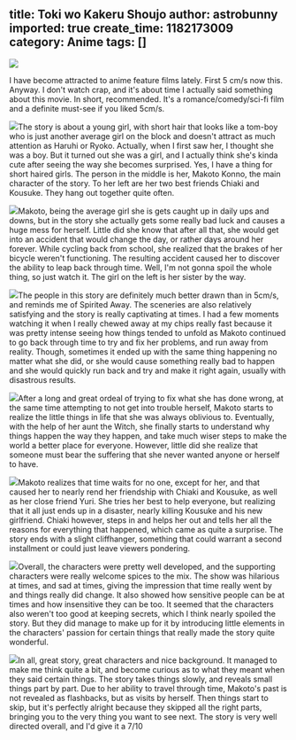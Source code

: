 title: Toki wo Kakeru Shoujo
author: astrobunny
imported: true
create_time: 1182173009
category: Anime
tags: []
---
 [![](wp-images/old/albums/random/tokikake.JPG)](/images/wp-images/old/albums/random/tokikake.JPG)  
  
I have become attracted to anime feature films lately. First 5 cm/s now this. Anyway. I don't watch crap, and it's about time I actually said something about this movie. In short, recommended. It's a romance/comedy/sci-fi film and a definite must-see if you liked 5cm/s.  
  
<!--more-->  
  
 ![](wp-images/old/albums/random/tokikake2.JPG)The story is about a young girl, with short hair that looks like a tom-boy who is just another average girl on the block and doesn't attract as much attention as Haruhi or Ryoko. Actually, when I first saw her, I thought she was a boy. But it turned out she was a girl, and I actually think she's kinda cute after seeing the way she becomes surprised. Yes, I have a thing for short haired girls. The person in the middle is her, Makoto Konno, the main character of the story. To her left are her two best friends Chiaki and Kousuke. They hang out together quite often.  
  
 ![](wp-images/old/albums/random/tokikake3.JPG)Makoto, being the average girl she is gets caught up in daily ups and downs, but in the story she actually gets some really bad luck and causes a huge mess for herself. Little did she know that after all that, she would get into an accident that would change the day, or rather days around her forever. While cycling back from school, she realized that the brakes of her bicycle weren't functioning. The resulting accident caused her to discover the ability to leap back through time. Well, I'm not gonna spoil the whole thing, so just watch it. The girl on the left is her sister by the way.  
  
 ![](wp-images/old/albums/random/tokikake4.JPG)The people in this story are definitely much better drawn than in 5cm/s, and reminds me of Spirited Away. The sceneries are also relatively satisfying and the story is really captivating at times. I had a few moments watching it when I really chewed away at my chips really fast because it was pretty intense seeing how things tended to unfold as Makoto continued to go back through time to try and fix her problems, and run away from reality. Though, sometimes it ended up with the same thing happening no matter what she did, or she would cause something really bad to happen and she would quickly run back and try and make it right again, usually with disastrous results.  
  
 ![](wp-images/old/albums/random/tokikake5.JPG)After a long and great ordeal of trying to fix what she has done wrong, at the same time attempting to not get into trouble herself, Makoto starts to realize the little things in life that she was always oblivious to. Eventually, with the help of her aunt the Witch, she finally starts to understand why things happen the way they happen, and take much wiser steps to make the world a better place for everyone. However, little did she realize that someone must bear the suffering that she never wanted anyone or herself to have.  
  
 ![](wp-images/old/albums/random/tokikake6.JPG)Makoto realizes that time waits for no one, except for her, and that caused her to nearly rend her friendship with Chiaki and Kousuke, as well as her close friend Yuri. She tries her best to help everyone, but realizing that it all just ends up in a disaster, nearly killing Kousuke and his new girlfriend. Chiaki however, steps in and helps her out and tells her all the reasons for everything that happened, which came as quite a surprise. The story ends with a slight cliffhanger, something that could warrant a second installment or could just leave viewers pondering.  
  
 ![](wp-images/old/albums/random/tokikake7.JPG)Overall, the characters were pretty well developed, and the supporting characters were really welcome spices to the mix. The show was hilarious at times, and sad at times, giving the impression that time really went by and things really did change. It also showed how sensitive people can be at times and how insensitive they can be too. It seemed that the characters also weren't too good at keeping secrets, which I think nearly spoiled the story. But they did manage to make up for it by introducing little elements in the characters' passion for certain things that really made the story quite wonderful.  
  
 ![](wp-images/old/albums/random/tokikake9.JPG)In all, great story, great characters and nice background. It managed to make me think quite a bit, and become curious as to what they meant when they said certain things. The story takes things slowly, and reveals small things part by part. Due to her ability to travel through time, Makoto's past is not revealed as flashbacks, but as visits by herself. Then things start to skip, but it's perfectly alright because they skipped all the right parts, bringing you to the very thing you want to see next. The story is very well directed overall, and I'd give it a 7/10
